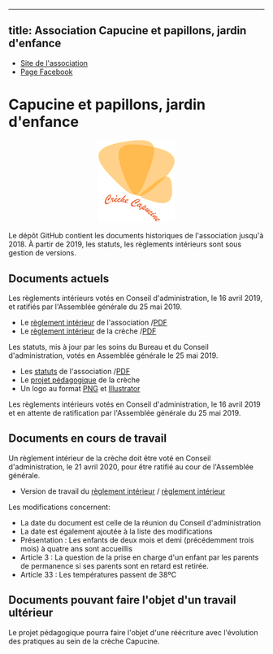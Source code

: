 
---
title: Association Capucine et papillons, jardin d'enfance
---

* [Site de l'association](http://www.creche-capucine-paris13.fr/)
* [Page Facebook](https://www.facebook.com/capucineetpapillons/)

# Capucine et papillons, jardin d'enfance

<p align="center"><img src="papillons.png" alt="logo" width="150px" /></p>

Le dépôt GitHub contient les documents historiques de l'association
jusqu'à 2018. À partir de 2019, les statuts, les règlements intérieurs
sont sous gestion de versions.

## Documents actuels

Les règlements intérieurs votés en Conseil d'administration, le 16
avril 2019, et ratifiés par l'Assemblée générale du 25 mai 2019.

* Le [règlement intérieur](RI_association) de l'association
 /[PDF](RI_association.pdf)
* Le [règlement intérieur](RI_creche) de la crèche
 /[PDF](RI_creche.pdf)

Les statuts, mis à jour par les soins du Bureau et du Conseil
d'administration, votés en Assemblée générale le 25 mai 2019.

* Les [statuts](statuts_association) de l'association
 /[PDF](statuts_association.pdf)
* Le [projet pédagogique](projet_pedagogique) de la crèche
* Un logo au format [PNG](papillons.png) et [Illustrator](papillons.ai)

Les règlements intérieurs votés en Conseil d'administration, le 16
avril 2019 et en attente de ratification par l'Assemblée générale du
25 mai 2019.

## Documents en cours de travail

Un règlement intérieur de la crèche doit être voté en Conseil
d'administration, le 21 avril 2020, pour être ratifié au cour de
l'Assemblée générale.

* Version de travail du [règlement intérieur](RI_creche_modif) / [règlement intérieur](RI_creche_modif.pdf)

Les modifications concernent:

* La date du document est celle de la réunion du Conseil d'administration
* La date est également ajoutée à la liste des modifications
* Présentation : Les enfants de deux mois et demi (précédemment trois
  mois) à quatre ans sont accueillis
* Article 3 : La question de la prise en charge d'un enfant par les
  parents de permanence si ses parents sont en retard est retirée.
* Article 33 : Les températures passent de 38ºC

## Documents pouvant faire l'objet d'un travail ultérieur

Le projet pédagogique pourra faire l'objet d'une réécriture avec
l'évolution des pratiques au sein de la crèche Capucine.
